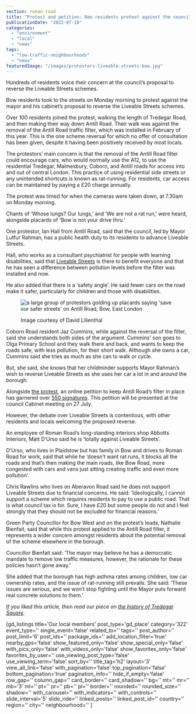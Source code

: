 ```yaml
---
section: roman-road
title: "Protest and petition: Bow residents protest against the council's desire to reverse liveable streets"
publicationDate: "2022-07-18"
categories: 
  - "environment"
  - "local"
  - "news"
tags: 
  - "low-traffic-neighbourhoods"
  - "news"
featuredImage: "/images/protestors-liveable-streets-bow.jpg"
---
```


Hundreds of residents voice their concern at the council’s proposal to reverse the Liveable Streets schemes.

Bow residents took to the streets on Monday morning to protest against the mayor and his cabinet’s proposal to reverse the Liveable Streets schemes.

Over 100 residents joined the protest, walking the length of Tredegar Road, and then making their way down Antill Road. Their walk was against the removal of the Antill Road traffic filter, which was installed in February of this year. This is the one scheme reversal for which no offer of consultation has been given, despite it having been positively received by most locals.

The protestors’ main concern is that the removal of the Antill Road filter could encourage cars, who would normally use the A12, to use the residential Tredegar, Malmesbury, Coborn, and Antill roads for access into and out of central London. This practice of using residential side streets or any unintended shortcuts is known as rat-running. For residents, car access can be maintained by paying a £20 charge annually. 

The protest was timed for when the cameras were taken down, at 7.30am on Monday morning.

Chants of ‘Whose lungs? Our lungs,’ and ‘We are not a rat run,’ were heard, alongside placards of ‘Bow is not your drive thru.’ 

One protestor, Ian Hall from Antill Road, said that the council, led by Mayor Lutfur Rahman, has a public health duty to its residents to advance Liveable Streets. 

Hall, who works as a consultant psychiatrist for people with learning disabilities, said that [Liveable Streets](https://romanroadlondon.com/community-campaign-response-liveable-streets/) is there to benefit everyone and that he has seen a difference between pollution levels before the filter was installed and now. 

He also added that there is a ‘safety angle’. He said fewer cars on the road make it safer, particularly for children and those with disabilities. 

<figure>

![a large group of protestors golding up placards saying 'save our safer streets' on Antill Road, Bow, East London](/images/protest-liveable-streets-bow-1024x683.jpg)

<figcaption>

Image courtesy of David Lilienthal

</figcaption>

</figure>

Coborn Road resident Jaz Cummins, while against the reversal of the filter, said she understands both sides of the argument. Cummins’ son goes to Olga Primary School and they walk there and back, and wants to keep the roads safe, with less pollution, for their short walk. Although she owns a car, Cummins said she tries as much as she can to walk or cycle.

But, she said, she knows that her childminder supports Mayor Rahman’s wish to reverse Liveable Streets as she uses her car a lot in and around the borough.

Alongside [the protest](https://mobile.twitter.com/RomanRoadLDN/status/1548948390582657025), an online petition to keep Antill Road’s filter in place has garnered over [550 signatures](https://democracy.towerhamlets.gov.uk/mgEPetitionDisplay.aspx?ID=179&RPID=51913532&HPID=51913532). This petition will be presented at the council Cabinet meeting on 27 July.

However, the debate over Liveable Streets is contentious, with other residents and locals welcoming the proposed reverse. 

An employee of Roman Road’s long-standing interiors shop Abbotts Interiors, Matt D’Urso said he is ‘totally against Liveable Streets’.

D’Urso, who lives in Plaidstow but has family in Bow and drives to Roman Road for work, said that while he ‘doesn’t want rat runs, it blocks all the roads and that’s then making the main roads, like Bow Road, more congested with cars and vans just sitting creating traffic and even more pollution’.

Chris Rawlins who lives on Aberavon Road said he does not support Liveable Streets due to financial concerns. He said: ‘Ideologically, I cannot support a scheme which requires residents to pay to use a public road. That is what council tax is for. Sure, I have £20 but some people do not and I feel strongly that they should not be excluded for financial reasons.’  

Green Party Councillor for Bow West and on the protest’s leads, Nathalie Bienfait, said that while this protest applied to the Antill Road filter, it represents a wider concern amongst residents about the potential removal of the scheme elsewhere in the borough.

Councillor Bienfait said: ‘The mayor may believe he has a democratic mandate to remove low traffic measures, however, the rationale for these policies hasn’t gone away.’ 

She added that the borough has high asthma rates among children, low car ownership rates, and the issue of rat-running still prevails. She said: ‘These issues are serious, and we won’t stop fighting until the Mayor puts forward real concrete solutions to them.’

_If you liked this article, then read our piece on [the history of Tredegar Square](https://romanroadlondon.com/history-tredegar-square-mile-end/)._

\[gd\_listings title='Our local members' post\_type='gd\_place' category='322' event\_type='' single\_event='false' related\_to='' tags='' post\_author='' post\_limit='6' post\_ids='' package\_ids='' add\_location\_filter='true' nearby\_gps='false' show\_featured\_only='false' show\_special\_only='false' with\_pics\_only='false' with\_videos\_only='false' show\_favorites\_only='false' favorites\_by\_user='' use\_viewing\_post\_type='false' use\_viewing\_term='false' sort\_by='' title\_tag='h2' layout='3' view\_all\_link='false' with\_pagination='false' top\_pagination='false' bottom\_pagination='true' pagination\_info='' hide\_if\_empty='false' row\_gap='' column\_gap='' card\_border='' card\_shadow='' bg='' mt='' mr='' mb='3' ml='' pt='' pr='' pb='' pl='' border='' rounded='' rounded\_size='' shadow='' with\_carousel='' with\_indicators='' with\_controls='' slide\_interval='5' slide\_ride='' linked\_posts='' linked\_post\_id='' country='' region='' city='' neighbourhood='' \]
